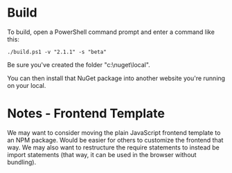 # Build

To build, open a PowerShell command prompt and enter a command like this:

```
./build.ps1 -v "2.1.1" -s "beta"
```

Be sure you've created the folder "c:\nuget\local".

You can then install that NuGet package into another website you're running on your local.

# Notes - Frontend Template

We may want to consider moving the plain JavaScript frontend template to an NPM package. Would be easier for others to customize the frontend that way. We may also want to restructure the require statements to instead be import statements (that way, it can be used in the browser without bundling).